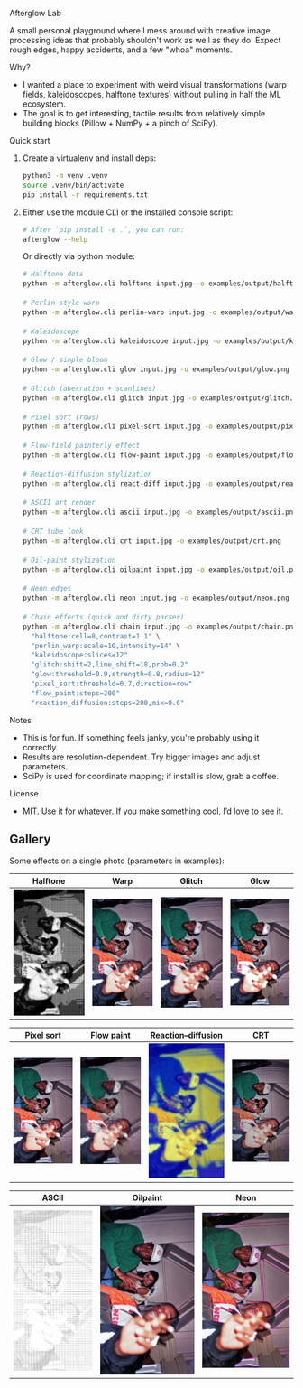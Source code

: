 Afterglow Lab

A small personal playground where I mess around with creative image processing ideas that probably shouldn't work as well as they do. Expect rough edges, happy accidents, and a few "whoa" moments.

Why?
- I wanted a place to experiment with weird visual transformations (warp fields, kaleidoscopes, halftone textures) without pulling in half the ML ecosystem.
- The goal is to get interesting, tactile results from relatively simple building blocks (Pillow + NumPy + a pinch of SciPy).

Quick start
1) Create a virtualenv and install deps:

   ```bash
   python3 -m venv .venv
   source .venv/bin/activate
   pip install -r requirements.txt
   ```

2) Either use the module CLI or the installed console script:

   ```bash
   # After `pip install -e .`, you can run:
   afterglow --help
   ```

   Or directly via python module:

   ```bash
   # Halftone dots
   python -m afterglow.cli halftone input.jpg -o examples/output/halftone.png --cell 10 --contrast 1.2

   # Perlin-style warp
   python -m afterglow.cli perlin-warp input.jpg -o examples/output/warp.png --scale 12 --intensity 18

   # Kaleidoscope
   python -m afterglow.cli kaleidoscope input.jpg -o examples/output/kale.png --slices 8 --radius 0.95

   # Glow / simple bloom
   python -m afterglow.cli glow input.jpg -o examples/output/glow.png --threshold 0.88 --strength 0.9 --radius 10

   # Glitch (aberration + scanlines)
   python -m afterglow.cli glitch input.jpg -o examples/output/glitch.png --shift 2 --line-shift 18 --prob 0.2

   # Pixel sort (rows)
   python -m afterglow.cli pixel-sort input.jpg -o examples/output/pixelsort.png --threshold 0.65 --direction row

   # Flow-field painterly effect
   python -m afterglow.cli flow-paint input.jpg -o examples/output/flow.png --steps 300

   # Reaction-diffusion stylization
   python -m afterglow.cli react-diff input.jpg -o examples/output/react.png --steps 250 --mix 0.5

   # ASCII art render
   python -m afterglow.cli ascii input.jpg -o examples/output/ascii.png --cols 120

   # CRT tube look
   python -m afterglow.cli crt input.jpg -o examples/output/crt.png

   # Oil-paint stylization
   python -m afterglow.cli oilpaint input.jpg -o examples/output/oil.png --radius 5

   # Neon edges
   python -m afterglow.cli neon input.jpg -o examples/output/neon.png --strength 1.6 --glow-radius 2.2

   # Chain effects (quick and dirty parser)
   python -m afterglow.cli chain input.jpg -o examples/output/chain.png \
     "halftone:cell=8,contrast=1.1" \
     "perlin_warp:scale=10,intensity=14" \
     "kaleidoscope:slices=12"
     "glitch:shift=2,line_shift=18,prob=0.2"
     "glow:threshold=0.9,strength=0.8,radius=12"
     "pixel_sort:threshold=0.7,direction=row"
     "flow_paint:steps=200"
     "reaction_diffusion:steps=200,mix=0.6"
   ```

Notes
- This is for fun. If something feels janky, you're probably using it correctly.
- Results are resolution-dependent. Try bigger images and adjust parameters.
- SciPy is used for coordinate mapping; if install is slow, grab a coffee.

License
- MIT. Use it for whatever. If you make something cool, I’d love to see it.

## Gallery

Some effects on a single photo (parameters in examples):

| Halftone | Warp | Glitch | Glow |
|---|---|---|---|
| ![halftone](docs/images/halftone.png) | ![warp](docs/images/warp.png) | ![glitch](docs/images/glitch.png) | ![glow](docs/images/glow.png) |

| Pixel sort | Flow paint | Reaction–diffusion | CRT |
|---|---|---|---|
| ![pixelsort](docs/images/pixelsort.png) | ![flow](docs/images/flow.png) | ![react](docs/images/react.png) | ![crt](docs/images/crt.png) |

| ASCII | Oilpaint | Neon |
|---|---|---|
| ![ascii](docs/images/ascii.png) | ![oil](docs/images/oil.png) | ![neon](docs/images/neon.png) |
